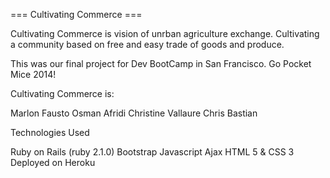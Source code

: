 === Cultivating Commerce ===

Cultivating Commerce is vision of unrban agriculture exchange. Cultivating a community based on free and easy trade of goods and produce.

This was our final project for Dev BootCamp in San Francisco.  Go Pocket Mice 2014!

Cultivating Commerce is:

Marlon Fausto
Osman Afridi
Christine Vallaure
Chris Bastian

Technologies Used

Ruby on Rails (ruby 2.1.0)
Bootstrap
Javascript
Ajax
HTML 5 & CSS 3
Deployed on Heroku